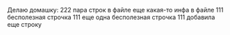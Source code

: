 Делаю домашку: 222
пара строк в файле
еще какая-то инфа в файле 111
бесполезная строчка 111
еще одна бесполезная строчка 111
добавила еще строку 